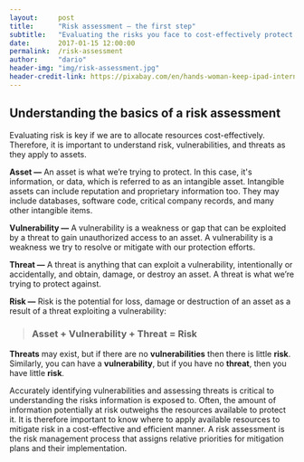 ```yaml
---
layout:     post
title:      "Risk assessment — the first step"
subtitle:   "Evaluating the risks you face to cost-effectively protect your data."
date:       2017-01-15 12:00:00
permalink:  /risk-assessment
author:     "dario"
header-img: "img/risk-assessment.jpg"
header-credit-link: https://pixabay.com/en/hands-woman-keep-ipad-internet-1004271/
---
```


## Understanding the basics of a risk assessment
Evaluating risk is key if we are to allocate resources cost-effectively. Therefore, it is important to understand risk, vulnerabilities, and threats as they apply to assets.

**Asset —** An asset is what we’re trying to protect. In this case, it's information, or data, which is referred to as an intangible asset. Intangible assets can include reputation and proprietary information too. They may include databases, software code, critical company records, and many other intangible items.


**Vulnerability —** A vulnerability is a weakness or gap that can be exploited by a threat to gain unauthorized access to an asset. A vulnerability is a weakness we try to resolve or mitigate with our protection efforts.

**Threat —** A threat is anything that can exploit a vulnerability, intentionally or accidentally, and obtain, damage, or destroy an asset. A threat is what we’re trying to protect against.

**Risk —** Risk is the potential for loss, damage or destruction of an asset as a result of a threat exploiting a vulnerability:

> ### Asset + Vulnerability + Threat = Risk

**Threats** may exist, but if there are no **vulnerabilities** then there is little **risk**. Similarly, you can have a **vulnerability**, but if you have no **threat**, then you have little **risk**.

Accurately identifying vulnerabilities and assessing threats is critical to understanding the risks information is exposed to. Often, the amount of information potentially at risk outweighs the resources available to protect it. It is therefore important to know where to apply available resources to mitigate risk in a cost-effective and efficient manner. A risk assessment is the risk management process that assigns relative priorities for mitigation plans and their implementation.
